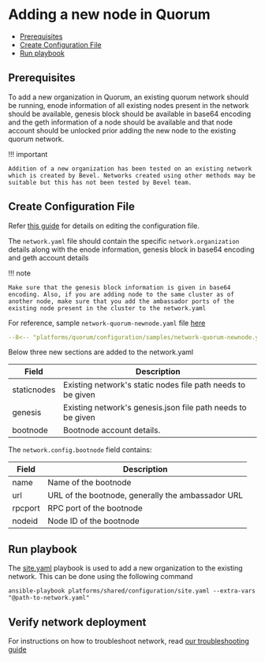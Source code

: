 [//]: # (##############################################################################################)
[//]: # (Copyright Accenture. All Rights Reserved.)
[//]: # (SPDX-License-Identifier: Apache-2.0)
[//]: # (##############################################################################################)

<a name = "adding-new-org-to-existing-network-in-quorum"></a>
# Adding a new node in Quorum

  - [Prerequisites](#prerequisites)
  - [Create Configuration File](#create-configuration-file)
  - [Run playbook](#run-playbook)

<a name = "prerequisites"></a>
## Prerequisites
To add a new organization in Quorum, an existing quorum network should be running, enode information of all existing nodes present in the network should be available, genesis block should be available in base64 encoding and the geth information of a node should be available and that node account should be unlocked prior adding the new node to the existing quorum network. 

!!! important
    
    Addition of a new organization has been tested on an existing network which is created by Bevel. Networks created using other methods may be suitable but this has not been tested by Bevel team.

<a name = "create_config_file"></a>
## Create Configuration File

Refer [this guide](./networkyaml-quorum.md) for details on editing the configuration file.

The `network.yaml` file should contain the specific `network.organization` details along with the enode information, genesis block in base64 encoding and geth account details

!!! note

    Make sure that the genesis block information is given in base64 encoding. Also, if you are adding node to the same cluster as of another node, make sure that you add the ambassador ports of the existing node present in the cluster to the network.yaml

For reference, sample `network-quorum-newnode.yaml` file [here](https://github.com/hyperledger/bevel/blob/main/platforms/quorum/configuration/samples/network-quorum-newnode.yaml)

```yaml
--8<-- "platforms/quorum/configuration/samples/network-quorum-newnode.yaml:1:133"
```

Below three new sections are added to the network.yaml

| Field                            | Description                                        |
|----------------------------------|----------------------------------------------------|
| staticnodes                      | Existing network's static nodes file path needs to be given                               |
| genesis                              | Existing network's genesis.json file path needs to be given  |
| bootnode                          | Bootnode account details.                         |


The `network.config.bootnode` field contains:

| Field                            | Description                                        |
|----------------------------------|----------------------------------------------------|
| name                             | Name of the bootnode                               |
| url                              | URL of the bootnode, generally the ambassador URL  |
| rpcport                          | RPC port of the bootnode                           |
| nodeid                           | Node ID of the bootnode                            |

<a name = "run_network"></a>
## Run playbook

The [site.yaml](https://github.com/hyperledger/bevel/tree/main/platforms/shared/configuration/site.yaml) playbook is used to add a new organization to the existing network. This can be done using the following command

```
ansible-playbook platforms/shared/configuration/site.yaml --extra-vars "@path-to-network.yaml"
```

## Verify network deployment
For instructions on how to troubleshoot network, read [our troubleshooting guide](../references/troubleshooting.md)
